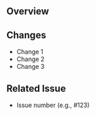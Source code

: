 ## Overview  
<!-- Briefly describe the purpose of this Pull Request. -->

## Changes  
- Change 1  
- Change 2  
- Change 3  

## Related Issue  
- Issue number (e.g., #123)  
